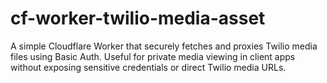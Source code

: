 # cf-worker-twilio-media-asset
A simple Cloudflare Worker that securely fetches and proxies Twilio media files using Basic Auth. Useful for private media viewing in client apps without exposing sensitive credentials or direct Twilio media URLs.
